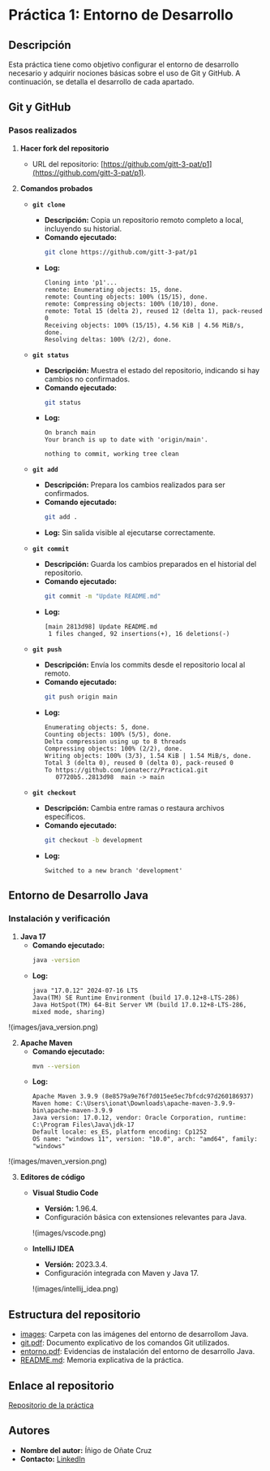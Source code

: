 # Práctica 1: Entorno de Desarrollo

## Descripción
Esta práctica tiene como objetivo configurar el entorno de desarrollo necesario y adquirir nociones básicas sobre el uso de Git y GitHub. A continuación, se detalla el desarrollo de cada apartado.

## Git y GitHub

### Pasos realizados

1. **Hacer fork del repositorio**
   - URL del repositorio: [https://github.com/gitt-3-pat/p1](https://github.com/gitt-3-pat/p1).

2. **Comandos probados**

   - **`git clone`**
     - **Descripción:** Copia un repositorio remoto completo a local, incluyendo su historial.
     - **Comando ejecutado:**
       ```bash
       git clone https://github.com/gitt-3-pat/p1
       ```
     - **Log:**
       ```
       Cloning into 'p1'...
       remote: Enumerating objects: 15, done.
       remote: Counting objects: 100% (15/15), done.
       remote: Compressing objects: 100% (10/10), done.
       remote: Total 15 (delta 2), reused 12 (delta 1), pack-reused 0
       Receiving objects: 100% (15/15), 4.56 KiB | 4.56 MiB/s, done.
       Resolving deltas: 100% (2/2), done.
       ```

   - **`git status`**
     - **Descripción:** Muestra el estado del repositorio, indicando si hay cambios no confirmados.
     - **Comando ejecutado:**
       ```bash
       git status
       ```
     - **Log:**
       ```
       On branch main
       Your branch is up to date with 'origin/main'.

       nothing to commit, working tree clean
       ```

   - **`git add`**
     - **Descripción:** Prepara los cambios realizados para ser confirmados.
     - **Comando ejecutado:**
       ```bash
       git add .
       ```
     - **Log:** Sin salida visible al ejecutarse correctamente.

   - **`git commit`**
     - **Descripción:** Guarda los cambios preparados en el historial del repositorio.
     - **Comando ejecutado:**
       ```bash
       git commit -m "Update README.md"
       ```
     - **Log:**
       ```
       [main 2813d98] Update README.md
        1 files changed, 92 insertions(+), 16 deletions(-)
       ```

   - **`git push`**
     - **Descripción:** Envía los commits desde el repositorio local al remoto.
     - **Comando ejecutado:**
       ```bash
       git push origin main
       ```
     - **Log:**
       ```
       Enumerating objects: 5, done.
       Counting objects: 100% (5/5), done.
       Delta compression using up to 8 threads
       Compressing objects: 100% (2/2), done.
       Writing objects: 100% (3/3), 1.54 KiB | 1.54 MiB/s, done.
       Total 3 (delta 0), reused 0 (delta 0), pack-reused 0
       To https://github.com/ionatecrz/Practica1.git
          07720b5..2813d98  main -> main
       ```

   - **`git checkout`**
     - **Descripción:** Cambia entre ramas o restaura archivos específicos.
     - **Comando ejecutado:**
       ```bash
       git checkout -b development
       ```
     - **Log:**
       ```
       Switched to a new branch 'development'
       ```

## Entorno de Desarrollo Java

### Instalación y verificación

1. **Java 17**
   - **Comando ejecutado:**
     ```bash
     java -version
     ```
   - **Log:**
     ```
     java "17.0.12" 2024-07-16 LTS
     Java(TM) SE Runtime Environment (build 17.0.12+8-LTS-286)
     Java HotSpot(TM) 64-Bit Server VM (build 17.0.12+8-LTS-286, mixed mode, sharing)
     ```

  !(images/java_version.png)

2. **Apache Maven**
   - **Comando ejecutado:**
     ```bash
     mvn --version
     ```
   - **Log:**
     ```
     Apache Maven 3.9.9 (8e8579a9e76f7d015ee5ec7bfcdc97d260186937)
     Maven home: C:\Users\ionat\Downloads\apache-maven-3.9.9-bin\apache-maven-3.9.9
     Java version: 17.0.12, vendor: Oracle Corporation, runtime: C:\Program Files\Java\jdk-17
     Default locale: es_ES, platform encoding: Cp1252
     OS name: "windows 11", version: "10.0", arch: "amd64", family: "windows"
     ```
  !(images/maven_version.png)

3. **Editores de código**
   - **Visual Studio Code**
     - **Versión:** 1.96.4.
     - Configuración básica con extensiones relevantes para Java.
     
     !(images/vscode.png)

   - **IntelliJ IDEA**
     - **Versión:** 2023.3.4.
     - Configuración integrada con Maven y Java 17.

     !(images/intellij_idea.png)

## Estructura del repositorio

- [images](https://github.com/ionatecrz/Practica1/blob/main/images): Carpeta con las imágenes del entorno de desarrollom Java.
- [git.pdf](https://github.com/ionatecrz/Practica1/blob/main/git.pdf): Documento explicativo de los comandos Git utilizados.
- [entorno.pdf](https://github.com/ionatecrz/Practica1/blob/main/entorno.pdf): Evidencias de instalación del entorno de desarrollo Java.
- [README.md](https://github.com/ionatecrz/Practica1/blob/main/README.md): Memoria explicativa de la práctica.

## Enlace al repositorio

[Repositorio de la práctica](https://github.com/ionatecrz/Practica1)

## Autores

- **Nombre del autor:** Íñigo de Oñate Cruz
- **Contacto:** [LinkedIn](https://www.linkedin.com/in/%C3%AD%C3%B1igo-de-o%C3%B1ate-cruz-855b55263/)
